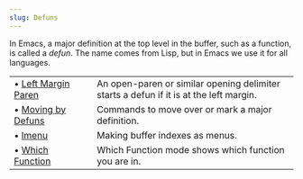```yaml
---
slug: Defuns
---
```


In Emacs, a major definition at the top level in the buffer, such as a function, is called a *defun*. The name comes from Lisp, but in Emacs we use it for all languages.

|                                                      |    |                                                                                        |
| :--------------------------------------------------- | -- | :------------------------------------------------------------------------------------- |
| • [Left Margin Paren](/docs/emacs/Left-Margin-Paren) |    | An open-paren or similar opening delimiter starts a defun if it is at the left margin. |
| • [Moving by Defuns](/docs/emacs/Moving-by-Defuns)   |    | Commands to move over or mark a major definition.                                      |
| • [Imenu](/docs/emacs/Imenu)                         |    | Making buffer indexes as menus.                                                        |
| • [Which Function](/docs/emacs/Which-Function)       |    | Which Function mode shows which function you are in.                                   |
